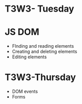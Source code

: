 # T3W3- Tuesday
# JS DOM
- FInding and reading elements
- Creating and deleting elements
- Editing elements

# T3W3-Thursday
- DOM events
- Forms 
